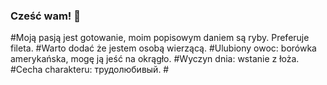 ### Cześć wam! 👋

#Moją pasją jest gotowanie, moim popisowym daniem są ryby. Preferuje fileta.
#Warto dodać że jestem osobą wierzącą.
#Ulubiony owoc: borówka amerykańska, mogę ją jeść na okrągło.
#Wyczyn dnia: wstanie z łoża.
#Cecha charakteru: трудолюбивый.
#<end>
